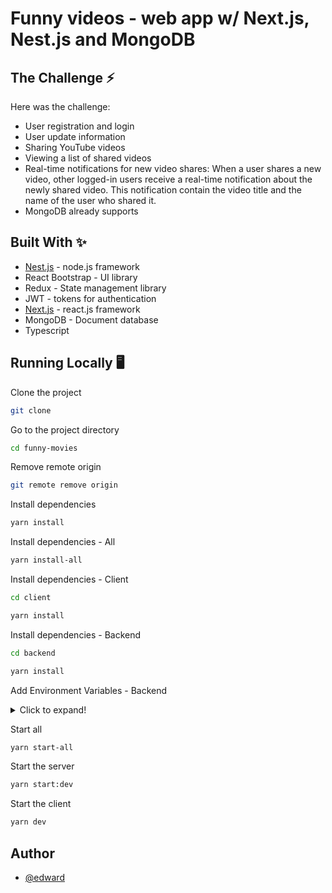 # Funny videos - web app w/ Next.js, Nest.js and MongoDB

## The Challenge ⚡️
Here was the challenge:

- User registration and login
- User update information
- Sharing YouTube videos
- Viewing a list of shared videos
- Real-time notifications for new video shares: When a user shares a new video, other logged-in users  receive a real-time notification about the newly shared video. This notification contain the video title and the name of the user who shared it. 
- MongoDB already supports


## Built With ✨

- [Nest.js](https://nestjs.com/) - node.js framework
- React Bootstrap - UI library
- Redux - State management library
- JWT - tokens for authentication
- [Next.js](https://nextjs.org/) - react.js framework
- MongoDB - Document database
- Typescript

## Running Locally 🖥️

Clone the project

```bash
git clone 
```

Go to the project directory

```bash
cd funny-movies
```

Remove remote origin

```bash
git remote remove origin
```

Install dependencies

```bash
yarn install
```

Install dependencies - All

```bash
yarn install-all
```

Install dependencies - Client
```bash
cd client
```

```bash
yarn install
```

Install dependencies - Backend
```bash
cd backend
```

```bash
yarn install
```

Add Environment Variables - Backend

<details>
  <summary>Click to expand!</summary>
  
  - `MONGODB_URL` 
  - `JWT_SECRET`
  - `CLIENT_URL`
  - `SESSION_KEY`

</details>

Start all

```bash
yarn start-all
```

Start the server

```bash
yarn start:dev
```

Start the client

```bash
yarn dev
```

## Author
- [@edward](https://github.com/tpazyot127)


